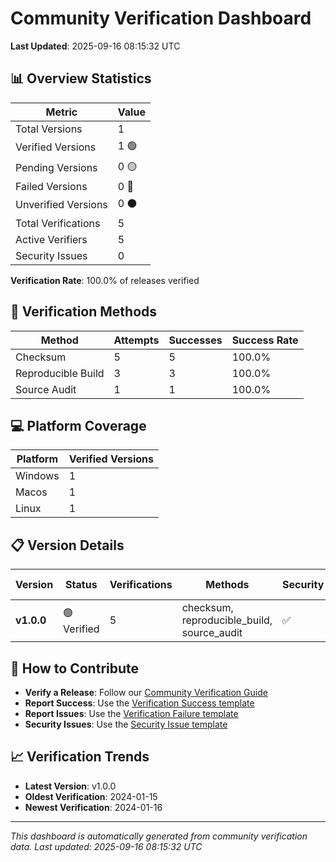 # Community Verification Dashboard

**Last Updated**: 2025-09-16 08:15:32 UTC

## 📊 Overview Statistics

| Metric | Value |
|--------|-------|
| Total Versions | 1 |
| Verified Versions | 1 🟢 |
| Pending Versions | 0 🟡 |
| Failed Versions | 0 🔴 |
| Unverified Versions | 0 ⚫ |
| Total Verifications | 5 |
| Active Verifiers | 5 |
| Security Issues | 0 |

**Verification Rate**: 100.0% of releases verified

## 🔧 Verification Methods

| Method | Attempts | Successes | Success Rate |
|--------|----------|-----------|--------------|
| Checksum | 5 | 5 | 100.0% |
| Reproducible Build | 3 | 3 | 100.0% |
| Source Audit | 1 | 1 | 100.0% |

## 💻 Platform Coverage

| Platform | Verified Versions |
|----------|-------------------|
| Windows | 1 |
| Macos | 1 |
| Linux | 1 |

## 📋 Version Details

| Version | Status | Verifications | Methods | Security | Last Updated |
|---------|--------|---------------|---------|----------|--------------|
| **v1.0.0** | 🟢 Verified | 5 | checksum, reproducible_build, source_audit | ✅ | 2024-01-16 |

## 🤝 How to Contribute

- **Verify a Release**: Follow our [Community Verification Guide](COMMUNITY_VERIFICATION_GUIDE.md)
- **Report Success**: Use the [Verification Success template](../.github/ISSUE_TEMPLATE/verification-success.md)
- **Report Issues**: Use the [Verification Failure template](../.github/ISSUE_TEMPLATE/verification-failure.md)
- **Security Issues**: Use the [Security Issue template](../.github/ISSUE_TEMPLATE/security-issue.md)

## 📈 Verification Trends

- **Latest Version**: v1.0.0
- **Oldest Verification**: 2024-01-15
- **Newest Verification**: 2024-01-16

---

*This dashboard is automatically generated from community verification data. Last updated: 2025-09-16 08:15:32 UTC*
